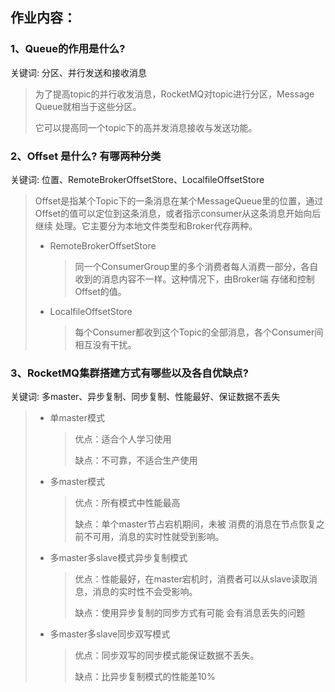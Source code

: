 ## 作业内容：

### 1、Queue的作用是什么?

关键词: 分区、并行发送和接收消息

> 为了提高topic的并行收发消息，RocketMQ对topic进行分区，Message Queue就相当于这些分区。
>
> 它可以提高同一个topic下的高并发消息接收与发送功能。

### 2、Offset 是什么? 有哪两种分类

关键词: 位置、RemoteBrokerOffsetStore、LocalfileOffsetStore

> Offset是指某个Topic下的一条消息在某个MessageQueue里的位置，通过Offset的值可以定位到这条消息，或者指示consumer从这条消息开始向后继续 处理。它主要分为本地文件类型和Broker代存两种。
>
> - RemoteBrokerOffsetStore
>
>   > 同一个ConsumerGroup里的多个消费者每人消费一部分，各自收到的消息内容不一样。这种情况下，由Broker端 存储和控制 Offset的值。
>
> - LocalfileOffsetStore
>
>   > 每个Consumer都收到这个Topic的全部消息，各个Consumer间相互没有干扰。

### 3、RocketMQ集群搭建方式有哪些以及各自优缺点?

关键词: 多master、异步复制、同步复制、性能最好、保证数据不丢失

> - 单master模式
>
>   > 优点：适合个人学习使用
>   >
>   > 缺点：不可靠，不适合生产使用
>
> - 多master模式
>
>   > 优点：所有模式中性能最高
>   >
>   > 缺点：单个master节占宕机期间，未被 消费的消息在节点恢复之前不可用，消息的实时性就受到影响。
>
> - 多master多slave模式异步复制模式
>
>   > 优点：性能最好，在master宕机时，消费者可以从slave读取消息，消息的实时性不会受影响。
>   >
>   > 缺点：使用异步复制的同步方式有可能 会有消息丢失的问题
>
> - 多master多slave同步双写模式
>
>   > 优点：同步双写的同步模式能保证数据不丢失。
>   >
>   > 缺点：比异步复制模式的性能差10%

